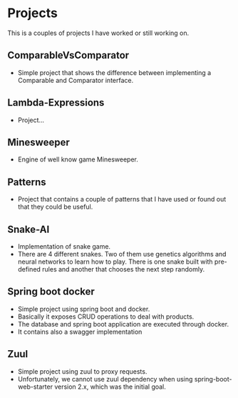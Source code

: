 # Projects
This is a couples of projects I have worked or still working on.

## ComparableVsComparator
* Simple project that shows the difference between implementing a Comparable and Comparator interface.

## Lambda-Expressions
* Project...


## Minesweeper 
* Engine of well know game Minesweeper.

## Patterns
* Project that contains a couple of patterns that I have used or found out that they could be useful.

## Snake-AI
* Implementation of snake game.
* There are 4 different snakes. Two of them use genetics algorithms and neural networks to learn how to play.
There is one snake built with pre-defined rules and another that chooses the next step randomly. 

## Spring boot docker
* Simple project using spring boot and docker. 
* Basically it exposes CRUD operations to deal with products.
* The database and spring boot application are executed through docker.
* It contains also a swagger implementation

## Zuul
* Simple project using zuul to proxy requests.
* Unfortunately, we cannot use zuul dependency when using spring-boot-web-starter version 2.x, which was the initial goal.


